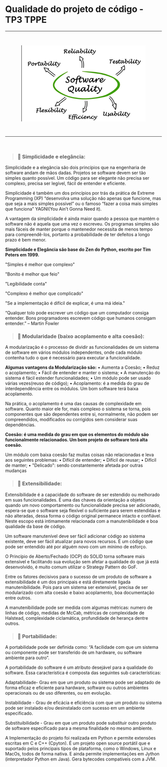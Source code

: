 #  Qualidade do projeto de código - TP3 TPPE
---
<br />
<p align="center"> <img src="../images/quality_software.png" width="400"></p>
<br />

---
<br />

> ### 📌 **Simplicidade e elegância:**

Simplicidade e a elegância são dois princípios que na engenharia de software andam de mãos dadas. Projetos se software devem ser tão simples quanto possível. Um código para ser elegante não precisa ser complexo, precisa ser legível, fácil de entender e eficiente.


Simplicidade é também um dos princípios por trás da prática de Extreme Programming (XP) “desenvolva uma solução não apenas que funcione, mas que seja a mais simples possível” ou o famoso “fazer a coisa mais simples que funciona” YAGNI(You Ain’t Gonna Need it).

A vantagem da simplicidade é ainda maior quando a pessoa que mantém o software não é aquela que uma vez o escreveu. Os programas simples são mais fáceis de manter porque o mantenedor necessita de menos tempo para compreendê-los, portanto a probabilidade de ter defeitos a longo prazo é bem menor.
<br />

**Simplicidade e Elegância são base do Zen do Python, escrito por Tim Peters em 1999.**

"Simples é melhor que complexo"

"Bonito é melhor que feio"

"Legibilidade conta"

"Complexo é melhor que complicado"

"Se a implementação é difícil de explicar, é uma má ideia."

“Qualquer tolo pode escrever um código que um computador consiga entender. Bons programadores escrevem código que humanos consigam entender.” – Martin Fowler
<br />

> ### 📌 **Modularidade (baixo acoplamento e alta coesão):**


A modularização é o processo de dividir as funcionalidades de um sistema de software em vários módulos independentes, onde cada módulo contenha tudo o que é necessário para executar a funcionalidade.
<br />

**Algumas vantagens da Modularização são:**
• Aumenta a Coesão;
• Reduz o acoplamento;
• Fácil de entender e manter o sistema;
• A manutenção do sistema é fácil estender funcionalidades;
• Um módulo pode ser usado várias vezes(reuso de código);
• Acoplamento: é a medida do grau de interdependência entre os módulos. Um bom software terá baixa acoplamento.


Na prática, o acoplamento é uma das causas de complexidade em software. Quanto maior ele for, mais complexo o sistema se torna, pois componentes que são dependentes entre si, normalmente, não podem ser compreendidos, modificados ou corrigidos sem considerar suas dependências.
<br />


**Coesão: é uma medida do grau em que os elementos do módulo são funcionalmente relacionados. Um bom projeto de software terá alta coesão.**

Um módulo com baixa coesão faz muitas coisas não relacionadas e leva aos seguintes problemas:
• Difícil de entender;
• Difícil de reusar;
• Difícil de manter;
• "Delicado": sendo constantemente afetada por outras mudanças
<br />

> ### 📌 **Extensibilidade:**
Extensibilidade é a capacidade do software de ser estendido ou melhorado em suas funcionalidades. É uma das chaves da orientação a objetos quando um novo comportamento ou funcionalidade precisa ser adicionado, espera-se que o software seja flexível o suficiente para serem estendidas e não alteradas, dessa forma o código original permanece intacto e confiável. Neste escopo está intimamente relacionada com a manutenibilidade e boa qualidade da base de código.


Um software manutenível deve ser fácil adicionar código ao sistema existente, deve ser fácil atualizar para novos recursos. É um código que pode ser entendido até por alguém novo com um mínimo de esforço. 

O Princípio de Aberto/Fechado (OCP) do SOLID torna software mais extensível e facilitando sua evolução sem afetar a qualidade do que já está desenvolvido, é muito comum utilizar o Strategy Pattern do GoF.

Entre os fatores decisivos para o sucesso de um produto de software a extensibilidade é um dos principais e está diretamente ligada manutenibilidade. Pois para um sistema ser extensível, precisa de ser modularizado com alta coesão e baixo acoplamento, boa documentação entre outros.

A manutenibilidade pode ser medida com algumas métricas: numero de linhas de código, medidas de McCab, métricas de complexidade de Halstead, complexidade ciclamática, profundidade de herança dentre outros.
<br />

> ### 📌 **Portabilidade:**
A portabilidade pode ser definida como: “A facilidade com que um sistema ou componente pode ser transferido de um hardware, ou software ambiente para outro”.



A portabilidade do software é um atributo desejável para a qualidade do software. Essa característica é composta das seguintes sub características:

Adaptabilidade- Grau em que um produto ou sistema pode ser adaptado de forma eficaz e eficiente para hardware, software ou outros ambientes operacionais ou de uso diferentes, ou em evolução.

Instabilidade - Grau de eficácia e eficiência com que um produto ou sistema pode ser instalado e/ou desinstalado com sucesso em um ambiente especificado.

Substituibilidade - Grau em que um produto pode substituir outro produto de software especificado para a mesma finalidade no mesmo ambiente.



A Implementação do projeto foi realizada em Python e permite extensões escritas em C e C++ (Cpyton). É um projeto open source portátil que e suportado pelos principais tipos de plataforma, como o Windows, Linux e MacOs, todos de forma nativa. E ainda permite implementações em Jython (interpretador Python em Java). Gera bytecodes compatíveis com a JVM.

